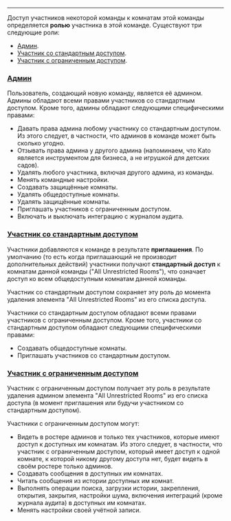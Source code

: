 ***

Доступ участников некоторой команды к комнатам этой команды определяется **ролью** участника в этой команде.
Существуют три следующие роли:

 - [Админ](/articles/ru/members/roles#admin).
 - [Участник со стандартным доступом](/articles/ru/members/roles#unrestricted-member).
 - [Участник с ограниченным доступом](/articles/ru/members/roles#restricted-member).
  

### <a href="#admin" name="admin">Админ</a>

Пользователь, создающий новую команду, является её админом. Админы обладают всеми правами участников со стандартным доступом. Кроме того, админы обладают следующими специфическими правами: 

 - Давать права админа любому участнику со стандартным доступом. Из этого следует, в частности, что админов в команде может быть сколько угодно. 
 - Отзывать права админа у другого админа (напоминаем, что Kato является инструментом для бизнеса, а не игрушкой для детских садов).
 - Удалять любого участника, включая другого админа, из команды.
 - Менять командные настройки.
 - Создавать защищённые комнаты.
 - Удалять общедоступные комнаты.
 - Удалять защищённые комнаты.
 - Приглашать участников с ограниченным доступом.
 - Включать и выключать интеграцию с журналом аудита.

### <a href="#unrestricted-member" name="unrestricted-member">Участник со стандартным доступом</a>

Участники добавляются к команде в результате **приглашения**. По умолчанию (то есть когда приглашающий не производит дополнительных действий) участники получают **стандартный доступ** к комнатам данной команды ("All Unrestricted Rooms"), что означает доступ ко всем общедоступным комнатам данной команды.

Участник со стандартным доступом сохраняет эту роль до момента удаления элемента "All Unrestricted Rooms" из его списка доступа. 

 Участники со стандартным доступом обладают всеми правами участников с ограниченным доступом. Кроме того, участники со стандартным доступом обладают следующими специфическими правами:
 - Создавать общедоступные комнаты.
 - Приглашать участников со стандартным доступом.

### <a href="#restricted-member" name="restricted-member">Участник с ограниченным доступом</a>

Участник с ограниченным доступом получает эту роль в результате удаления админом элемента "All Unrestricted Rooms" из его списка доступа (в момент приглашения или будучи участником со стандартным доступом). 

 Участники с ограниченным доступом могут:

 - Видеть в ростере админов и только тех участников, которые имеют доступ к доступных им комнатам. Из этого следует, в частности, что участник с ограниченным доступом, который имеет доступ к одной комнате, к которой никому другому доступа нет, будет видеть в своём ростере только админов.  
 - Создавать сообщения в доступных им комнатах.
 - Читать сообщения из истории доступных им комнат.
 - Выполнять операции поиска, загрузки истории, закрепления, открытия, закрытия, настройки шума, включения интеграций (кроме журнала аудита) в доступных им комнатах.
 - Менять настройки своей учётной записи.
